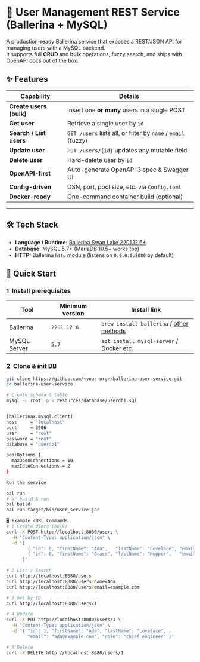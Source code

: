 # 🐘 User Management REST Service (Ballerina + MySQL)

A production-ready Ballerina service that exposes a REST/JSON API for managing users with a MySQL backend.  
It supports full **CRUD** and **bulk** operations, fuzzy search, and ships with OpenAPI docs out of the box.

## ✨ Features

| Capability                | Details                                                         |
|---------------------------|-----------------------------------------------------------------|
| **Create users (bulk)**   | Insert one **or many** users in a single POST                   |
| **Get user**              | Retrieve a single user by `id`                                  |
| **Search / List users**   | `GET /users` lists all, or filter by `name` / `email` (fuzzy)   |
| **Update user**           | `PUT /users/{id}` updates any mutable field                     |
| **Delete user**           | Hard-delete user by `id`                                        |
| **OpenAPI-first**         | Auto-generate OpenAPI 3 spec & Swagger UI                      |
| **Config-driven**         | DSN, port, pool size, etc. via `Config.toml`                    |
| **Docker-ready**          | One-command container build (optional)                          |

---

## 🛠️ Tech Stack

* **Language / Runtime:** [Ballerina Swan Lake 2201.12.6+](https://ballerina.io)  
* **Database:** MySQL 5.7+ (MariaDB 10.5+ works too)  
* **HTTP:** Ballerina `http` module (listens on `0.0.0.0:8080` by default)



## 🚀 Quick Start

### 1 Install prerequisites

| Tool        | Minimum version | Install link                              |
|-------------|-----------------|-------------------------------------------|
| Ballerina   | `2201.12.6`     | `brew install ballerina` / [other methods](https://ballerina.io/downloads/) |
| MySQL Server| `5.7`           | `apt install mysql-server` / Docker etc.  |

### 2 Clone & init DB

```bash
git clone https://github.com/<your-org>/ballerina-user-service.git
cd ballerina-user-service

# Create schema & table
mysql -u root -p < resources/database/userdb1.sql


[ballerinax.mysql.client]
host     = "localhost"
port     = 3306
user     = "root"
password = "root"
database = "userdb1"

poolOptions {
  maxOpenConnections = 10
  maxIdleConnections = 2
}

Run the service 

bal run
# or build & run
bal build
bal run target/bin/user_service.jar

🖥️ Example cURL Commands
# 1 Create Users (bulk)
curl -X POST http://localhost:8080/users \
  -H "Content-Type: application/json" \
  -d '[
        { "id": 0, "firstName": "Ada",   "lastName": "Lovelace", "email": "ada@example.com",   "role": "engineer" },
        { "id": 0, "firstName": "Grace", "lastName": "Hopper",   "email": "grace@example.com", "role": "admiral" }
      ]'

# 2 List / Search
curl http://localhost:8080/users
curl http://localhost:8080/users?name=Ada
curl http://localhost:8080/users?email=example.com

# 3 Get by ID
curl http://localhost:8080/users/1

# 4 Update
curl -X PUT http://localhost:8080/users/1 \
  -H "Content-Type: application/json" \
  -d '{ "id": 1, "firstName": "Ada", "lastName": "Lovelace",
        "email": "ada@example.com", "role": "chief engineer" }'

# 5 Delete
curl -X DELETE http://localhost:8080/users/1

